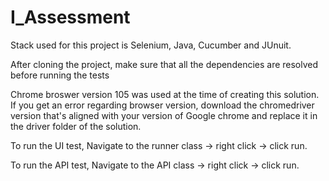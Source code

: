 # I_Assessment

Stack used for this project is Selenium, Java, Cucumber and JUnuit.

After cloning the project, make sure that all the dependencies are resolved before running the tests

Chrome broswer version 105 was used at the time of creating this solution. If you get an error regarding browser version, download the chromedriver version that's aligned with your version of Google chrome and replace it in the driver folder of the solution.

To run the UI test, Navigate to the runner class -> right click -> click run.

To run the API test, Navigate to the API class -> right click -> click run.
